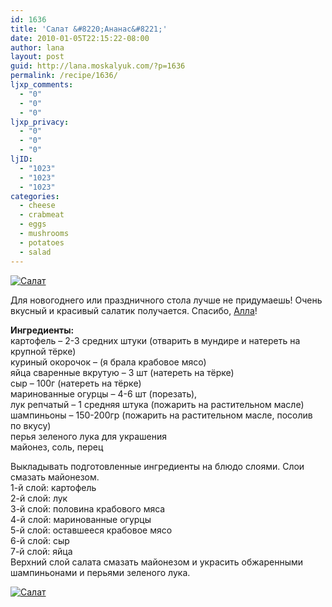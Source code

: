 ```yaml
---
id: 1636
title: 'Салат &#8220;Ананас&#8221;'
date: 2010-01-05T22:15:22-08:00
author: lana
layout: post
guid: http://lana.moskalyuk.com/?p=1636
permalink: /recipe/1636/
ljxp_comments:
  - "0"
  - "0"
  - "0"
ljxp_privacy:
  - "0"
  - "0"
  - "0"
ljID:
  - "1023"
  - "1023"
  - "1023"
categories:
  - cheese
  - crabmeat
  - eggs
  - mushrooms
  - potatoes
  - salad
---
```

<a class="flickr-image alignnone" title="Салат " href="http://www.flickr.com/photos/67405678@N00/4250327510/" target="_blank"><img src="http://farm3.static.flickr.com/2757/4250327510_ac6094c86b.jpg" alt="Салат " /></a>

Для новогоднего или праздничного стола лучше не придумаешь! Очень вкусный и красивый салатик получается. Спасибо, [Алла](http://alpunchik.livejournal.com/58187.html?view=211019#t211019)!

**Ингредиенты:**  
картофель &#8211; 2-3 средних штуки (отварить в мундире и натереть на крупной тёрке)  
куриный окорочок &#8211; (я брала крабовое мясо)  
яйца сваренные вкрутую &#8211; 3 шт (натереть на тёрке)  
сыр &#8211; 100г (натереть на тёрке)  
маринованные огурцы &#8211; 4-6 шт (порезать),  
лук репчатый &#8211; 1 средняя штука (пожарить на растительном масле)  
шампиньоны &#8211; 150-200гр (пожарить на растительном масле, посолив по вкусу)  
перья зеленого лука для украшения  
майонез, соль, перец

Выкладывать подготовленные ингредиенты на блюдо слоями. Слои смазать майонезом.  
1-й слой: картофель  
2-й слой: лук  
3-й слой: половина крабового мяса  
4-й слой: маринованные огурцы  
5-й слой: оставшееся крабовое мясо  
6-й слой: сыр  
7-й слой: яйца  
Верхний слой салата смазать майонезом и украсить обжаренными шампиньонами и перьями зеленого лука.

<a class="flickr-image alignnone" title="Салат " href="http://www.flickr.com/photos/67405678@N00/4249553795/" target="_blank"><img src="http://farm3.static.flickr.com/2710/4249553795_54135478f0.jpg" alt="Салат " /></a>